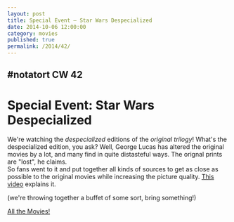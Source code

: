```yaml
---
layout: post
title: Special Event – Star Wars Despecialized
date: 2014-10-06 12:00:00
category: movies
published: true
permalink: /2014/42/
---
```


## \#notatort CW 42
# Special Event: Star Wars Despecialized

We're watching the *despecialized* editions of the *original trilogy*! What's the despecialized edition, you ask? Well, George Lucas has altered the original movies by a lot, and many find in quite distasteful ways. The orignal prints are "lost", he claims.  
So fans went to it and put together all kinds of sources to get as close as possible to the original movies while increasing the picture quality. [This video](https://www.youtube.com/watch?v=dHfLX_TMduY) explains it.

(we're throwing together a buffet of some sort, bring something!)

[All the Movies!](http://notatort.com/allthemovies/)

<!--include jquery & backstretch-->

<script type="text/javascript" src="https://ajax.googleapis.com/ajax/libs/jquery/1.7.2/jquery.min.js"></script>

<script type="text/javascript" src="http://notatort.com/jquery.backstretch.min.js"></script>

<script type="text/javascript">

$(function(){

     $(window).resize(function(){
     
         if($(this).width() >= 767){
         
             $.backstretch("http://notatort.com/bg1442.jpg", {speed: 150});
             
         }
         
      })
      
      .resize();//trigger resize on page load
      
});

</script>